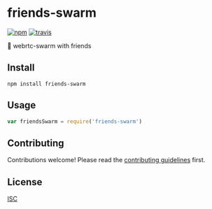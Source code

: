 # friends-swarm

[![npm][npm-image]][npm-url]
[![travis][travis-image]][travis-url]

[npm-image]: https://img.shields.io/npm/v/friends-swarm.svg?style=flat-square
[npm-url]: https://www.npmjs.com/package/friends-swarm
[travis-image]: https://img.shields.io/travis/flet/friends-swarm.svg?style=flat-square
[travis-url]: https://travis-ci.org/flet/friends-swarm

:bee: webrtc-swarm with friends

## Install

```
npm install friends-swarm
```

## Usage

```js
var friendsSwarm = require('friends-swarm')
```

## Contributing

Contributions welcome! Please read the [contributing guidelines](CONTRIBUTING.md) first.

## License

[ISC](LICENSE.md)
